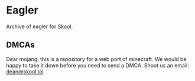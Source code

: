 # Eagler
Archive of eagler for Skool.

## DMCAs
Dear mojang, this is a repository for a web port of minecraft. We would be happy to take it down before you need to send a DMCA. Shoot us an email: dean@skool.lol

